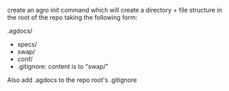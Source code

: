 create an agro init command which will create a directory + file structure in the root of the repo taking the following form:

.agdocs/
- specs/
- swap/
- conf/
- .gitignore: content is to "swap/"

Also add .agdocs to the repo root's .gitignore
